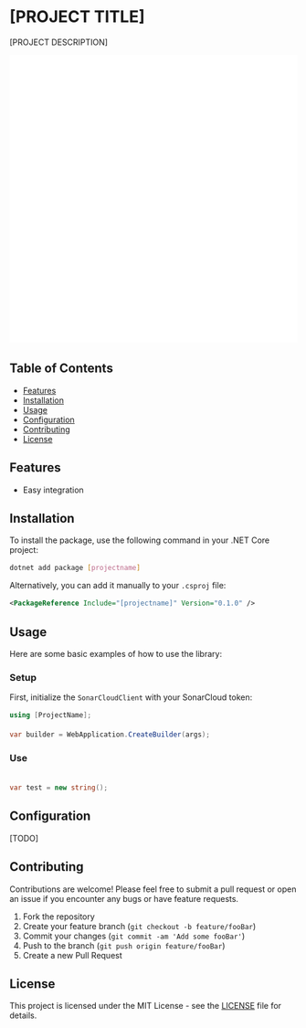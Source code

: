 # [PROJECT TITLE]

[PROJECT DESCRIPTION]

![Alt text](/assets/logo.png "logo")

## Table of Contents

- [Features](#features)
- [Installation](#installation)
- [Usage](#usage)
- [Configuration](#configuration)
- [Contributing](#contributing)
- [License](#license)

## Features

- Easy integration

## Installation

To install the package, use the following command in your .NET Core project:

```bash
dotnet add package [projectname]
```

Alternatively, you can add it manually to your `.csproj` file:

```xml
<PackageReference Include="[projectname]" Version="0.1.0" />
```

## Usage

Here are some basic examples of how to use the library:

### Setup

First, initialize the `SonarCloudClient` with your SonarCloud token:

```csharp
using [ProjectName];

var builder = WebApplication.CreateBuilder(args);


```

### Use

```csharp

var test = new string();

```

## Configuration

[TODO]

## Contributing

Contributions are welcome! Please feel free to submit a pull request or open an issue if you encounter any bugs or have feature requests.

1. Fork the repository
2. Create your feature branch (`git checkout -b feature/fooBar`)
3. Commit your changes (`git commit -am 'Add some fooBar'`)
4. Push to the branch (`git push origin feature/fooBar`)
5. Create a new Pull Request

## License

This project is licensed under the MIT License - see the [LICENSE](LICENSE) file for details.